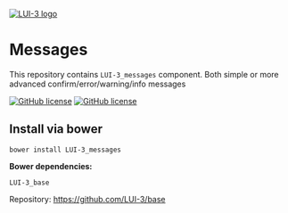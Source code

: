 [![LUI-3 logo](http://content.github.lui-3.cz/LUI-3_logo-small.png)](//lui-3.cz/)
# Messages
This repository contains `LUI-3_messages` component. Both simple or more advanced confirm/error/warning/info messages


[![GitHub license](http://content.github.lui-3.cz/repo-design/button_docs.jpg)](//lui-3.cz/docs/component/messages/)
[![GitHub license](http://content.github.lui-3.cz/repo-design/button_releases.jpg)](//github.com/LUI-3/messages/releases/latest)

## Install via bower
```bower
bower install LUI-3_messages
```
**Bower dependencies:**

```
LUI-3_base
```
Repository: https://github.com/LUI-3/base
